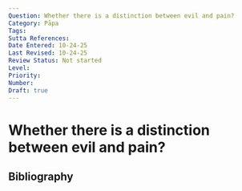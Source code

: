 ```yaml
---
Question: Whether there is a distinction between evil and pain?
Category: Pāpa
Tags: 
Sutta References: 
Date Entered: 10-24-25
Last Revised: 10-24-25
Review Status: Not started
Level: 
Priority: 
Number: 
Draft: true
---
```


# Whether there is a distinction between evil and pain?

## Bibliography

<!-- 

Notes:



-->